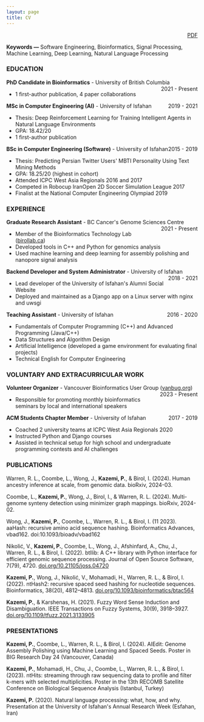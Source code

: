 ```yaml
---
layout: page
title: CV
---
```


<span style="float: right; "><a href="{{ '/assets/CV-ParhamKazemi.pdf' | prepend: site.baseurl }}">PDF <i class="fa fa-file-pdf-o"></i></a> </span>
<br>

<div id="cv" markdown="1">

**Keywords —** Software Engineering, Bioinformatics, Signal Processing, Machine Learning, Deep Learning, Natural Language Processing

### EDUCATION

**PhD Candidate in Bioinformatics** - University of British Columbia <span style="float: right; ">2021 - Present</span>  
- 1 first-author publication, 4 paper collaborations

**MSc in Computer Engineering (AI)** - University of Isfahan <span style="float: right; ">2019 - 2021</span>
- Thesis: Deep Reinforcement Learning for Training Intelligent Agents in Natural Language Environments 
- GPA: 18.42/20
- 1 first-author publication

**BSc in Computer Engineering (Software)** - University of Isfahan <span style="float: right; ">2015 - 2019</span>  
- Thesis: Predicting Persian Twitter Users' MBTI Personality Using Text Mining Methods
- GPA: 18.25/20 (highest in cohort)
- Attended ICPC West Asia Regionals 2016 and 2017
- Competed in Robocup IranOpen 2D Soccer Simulation League 2017
- Finalist at the National Computer Engineering Olympiad 2019

### EXPERIENCE

**Graduate Research Assistant** - BC Cancer's Genome Sciences Centre
<span style="float: right; ">2021 - Present</span>
- Member of the Bioinformatics Technology Lab ([birollab.ca](https://birollab.ca))
- Developed tools in C++ and Python for genomics analysis
- Used machine learning and deep learning for assembly polishing and nanopore signal analysis

**Backend Developer and System Administrator** - University of Isfahan
<span style="float: right; ">2018 - 2021</span>
- Lead developer of the University of Isfahan's Alumni Social Website
- Deployed and maintained as a Django app on a Linux server with nginx and uwsgi

**Teaching Assistant** - University of Isfahan
<span style="float: right; ">2016 - 2020</span>
- Fundamentals of Computer Programming (C++) and Advanced Programming (Java/C++)
- Data Structures and Algorithm Design
- Artificial Intelligence (developed a game environment for evaluating final projects)
- Technical English for Computer Engineering

### VOLUNTARY AND EXTRACURRICULAR WORK

**Volunteer Organizer** - Vancouver Bioinformatics User Group ([vanbug.org](https://vanbug.org/))
<span style="float: right; ">2023 - Present</span>
- Responsible for promoting monthly bioinformatics seminars by local and international speakers

**ACM Students Chapter Member** - University of Isfahan
<span style="float: right; ">2017 - 2019</span>
- Coached 2 university teams at ICPC West Asia Regionals 2020
- Instructed Python and Django courses
- Assisted in technical setup for high school and undergraduate programming contests and AI challenges

### PUBLICATIONS

Warren, R. L., Coombe, L., Wong, J., **Kazemi, P.**, & Birol, I. (2024). Human ancestry inference at scale, from genomic data. bioRxiv, 2024-03.

Coombe, L., **Kazemi, P.**, Wong, J., Birol, I., & Warren, R. L. (2024). Multi-genome synteny detection using minimizer graph mappings. bioRxiv, 2024-02.

Wong, J., **Kazemi, P.**, Coombe, L., Warren, R. L., & Birol, I. (11 2023). aaHash: recursive amino acid sequence hashing. Bioinformatics Advances, vbad162. doi:10.1093/bioadv/vbad162

Nikolić, V., **Kazemi, P.**, Coombe, L., Wong, J., Afshinfard, A., Chu, J., Warren, R. L., & Birol, I. (2022). btllib: A C++ library with Python interface for efficient genomic sequence processing. Journal of Open Source Software, 7(79), 4720. [doi.org/10.21105/joss.04720](https://doi.org/10.21105/joss.04720)

**Kazemi, P.**, Wong, J., Nikolić, V., Mohamadi, H., Warren, R. L., & Birol, I. (2022). ntHash2: recursive spaced seed hashing for nucleotide sequences. Bioinformatics, 38(20), 4812–4813. [doi.org/10.1093/bioinformatics/btac564](https://doi.org/10.1093/bioinformatics/btac564)

**Kazemi, P.**, & Karshenas, H. (2021). Fuzzy Word Sense Induction and Disambiguation. IEEE Transactions on Fuzzy Systems, 30(9), 3918–3927. [doi.org/10.1109/tfuzz.2021.3133905](https://doi.org/10.1109/tfuzz.2021.3133905)

### PRESENTATIONS

**Kazemi, P.**, Coombe, L., Warren, R. L., & Birol, I. (2024). AIEdit: Genome Assembly Polishing using Machine Learning and Spaced Seeds. Poster in BIG Research Day 24 (Vancouver, Canada)

**Kazemi, P.**, Mohamadi, H., Chu, J., Coombe, L., Warren, R. L., & Birol, I. (2023). ntHits: streaming through raw sequencing data to profile and filter k-mers with selected multiplicities. Poster in the 13th RECOMB Satellite Conference on Biological Sequence Analysis (Istanbul, Turkey)

**Kazemi, P.** (2020). Natural language processing: what, how, and why. Presentation at the University of Isfahan's Annual Research Week (Esfahan, Iran)

</div>
